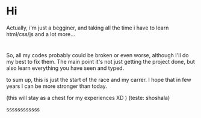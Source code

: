 # Hi

 Actually, i'm just a begginer, and taking all the time i have to learn html/css/js and a lot more... 
#
 So, all my codes probably could be broken or even worse, although I'll do my best to fix them. The main point it's not just
 getting the project done, but also learn everything you have seen and typed.

 to sum up, this is just the start of the race and my carrer. I hope that in few years I can be more stronger than today. 

(this will stay as a chest for my experiences XD ) (teste: shoshala)

ssssssssssss
